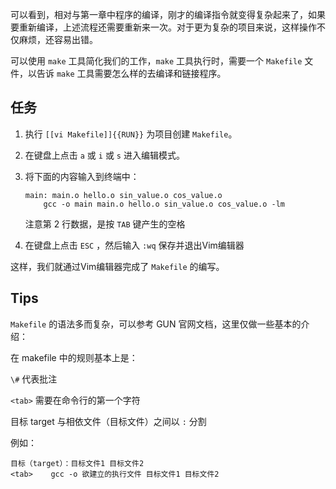 可以看到，相对与第一章中程序的编译，刚才的编译指令就变得复杂起来了，如果要重新编译，上述流程还需要重新来一次。对于更为复杂的项目来说，这样操作不仅麻烦，还容易出错。

可以使用 `make` 工具简化我们的工作，`make` 工具执行时，需要一个 `Makefile` 文件，以告诉 `make` 工具需要怎么样的去编译和链接程序。

## 任务 

1. 执行 `[[vi Makefile]]{{RUN}}` 为项目创建 `Makefile`。

2. 在键盘上点击 `a` 或 `i` 或 `s` 进入编辑模式。

3. 将下面的内容输入到终端中：
    ```
    main: main.o hello.o sin_value.o cos_value.o
        gcc -o main main.o hello.o sin_value.o cos_value.o -lm
    ```
    注意第 2 行数据，是按 `TAB` 键产生的空格

4. 在键盘上点击 `ESC` ，然后输入 `:wq` 保存并退出Vim编辑器

这样，我们就通过Vim编辑器完成了 `Makefile` 的编写。

## Tips

`Makefile` 的语法多而复杂，可以参考 GUN 官网文档，这里仅做一些基本的介绍：

在 makefile 中的规则基本上是：

`\#` 代表批注

`<tab>` 需要在命令行的第一个字符

目标 target 与相依文件（目标文件）之间以 `:` 分割

例如：

```
目标（target）：目标文件1 目标文件2
<tab>	 gcc -o 欲建立的执行文件 目标文件1 目标文件2
```